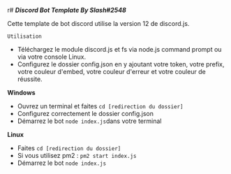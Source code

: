 r# **_Discord Bot Template By Slash#2548_**

Cette template de bot discord utilise la version 12 de discord.js.

```
Utilisation
```

* Téléchargez le module discord.js et fs via node.js command prompt ou via votre console Linux.
* Configurez le dossier config.json en y ajoutant votre token, votre prefix, votre couleur d'embed, votre couleur d'erreur et votre couleur de réussite.

**Windows** 
* Ouvrez un terminal et faites `cd [redirection du dossier]`
* Configurez correctement le dossier config.json
* Démarrez le bot `node index.js`dans votre terminal

**Linux** 
* Faites `cd [redirection du dossier]`
* Si vous utilisez pm2 : `pm2 start index.js`
* Démarrez le bot `node index.js`
